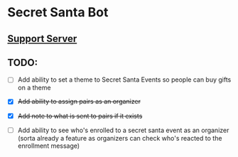 # Secret Santa Bot

## [Support Server](https://discord.gg/Tuc89Qg8cn)


## TODO:
- [ ] Add ability to set a theme to Secret Santa Events so people can buy gifts on a theme
- [x] ~~Add ability to assign pairs as an organizer~~
- [x] ~~Add note to what is sent to pairs if it exists~~
- [ ] Add ability to see who's enrolled to a secret santa event as an organizer (sorta already a feature as organizers can check who's reacted to the enrollment message) 


